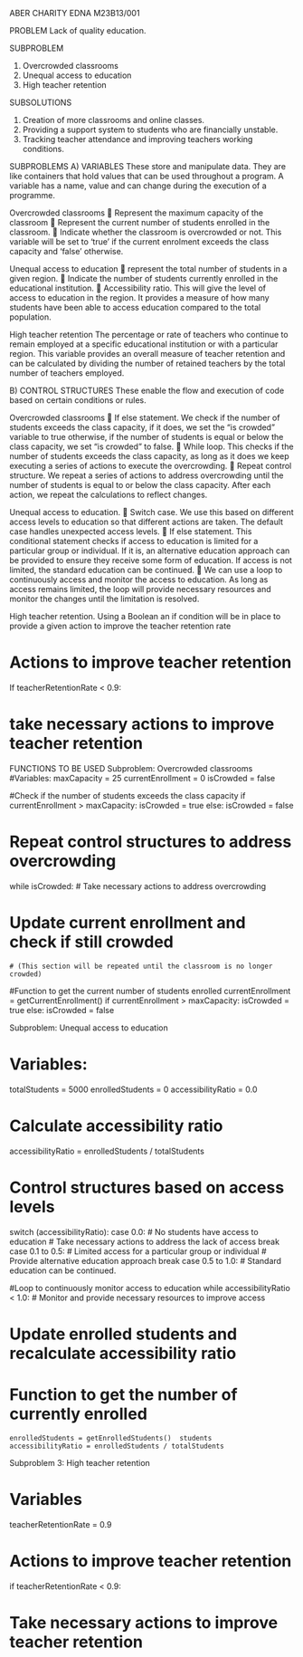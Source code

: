 ABER CHARITY EDNA
M23B13/001
 
PROBLEM
Lack of quality education.

 SUBPROBLEM
1.	Overcrowded classrooms
2.	Unequal access to education
3.	High teacher retention
   
SUBSOLUTIONS
1. Creation of more classrooms and online classes.
2. Providing a support system to students who are financially unstable.
3. Tracking teacher attendance and improving teachers working conditions.
   
 SUBPROBLEMS
A)  VARIABLES
These store and manipulate data. They are like containers that hold values that can be used throughout a program. A variable has a name, value and can change during the execution of a programme.

Overcrowded classrooms
	Represent the maximum capacity of the classroom
	Represent the current number of students enrolled in the classroom.
	Indicate whether the classroom is overcrowded or not. This variable will be set to ‘true’ if the current enrolment exceeds the class capacity and ‘false’ otherwise.

 Unequal access to education 
	represent the total number of students in a given region.
	Indicate the number of students currently enrolled in the educational institution.
	Accessibility ratio. This will give the level of access to education in the region. It provides a measure of how many students have been able to access education compared to the total population.

High teacher retention
The percentage or rate of teachers who continue to remain employed at a specific educational institution or with a particular region. This variable provides an overall measure of teacher retention and can be calculated by dividing the number of retained teachers by the total number of teachers employed.

B) CONTROL STRUCTURES
These enable the flow and execution of code based on certain conditions or rules.

Overcrowded classrooms
	If else statement. We check if the number of students exceeds the class capacity, if it does, we set the “is crowded” variable to true otherwise, if the number of students is equal or below the class capacity, we set “is crowded” to false.
	While loop. This checks if the number of students exceeds the class capacity, as long as it does we keep executing a series of actions to execute the overcrowding.
	Repeat control structure. We repeat a series of actions to address overcrowding until the number of students is equal to or below the class capacity. After each action, we repeat the calculations to reflect changes.

 Unequal access to education.
	Switch case. We use this based on different access levels to education so that different actions are taken. The default case handles unexpected access levels.
	If else statement. This conditional statement checks if access to education is limited for a particular group or individual. If it is, an alternative education approach can be provided to ensure they receive some form of education. If access is not limited, the standard education can be continued.
	We can use a loop to continuously access and monitor the access to education. As long as access remains limited, the loop will provide necessary resources and monitor the changes until the limitation is resolved.

High teacher retention.
Using a Boolean an if condition will be in place to provide a given action to improve the teacher retention rate
# Actions to improve teacher retention
If teacherRetentionRate < 0.9:
# take necessary actions to improve teacher retention

FUNCTIONS TO BE USED 
Subproblem: Overcrowded classrooms
#Variables:
maxCapacity = 25
currentEnrollment = 0
isCrowded = false

#Check if the number of students exceeds the class capacity
if currentEnrollment > maxCapacity:
    isCrowded = true
else:
    isCrowded = false

# Repeat control structures to address overcrowding
while isCrowded:
    # Take necessary actions to address overcrowding

 # Update current enrollment and check if still crowded
    # (This section will be repeated until the classroom is no longer crowded)
#Function to get the current number of students enrolled
    currentEnrollment = getCurrentEnrollment()
    if currentEnrollment > maxCapacity:
        isCrowded = true
    else:
        isCrowded = false

Subproblem: Unequal access to education
# Variables:
totalStudents = 5000
enrolledStudents = 0
accessibilityRatio = 0.0

# Calculate accessibility ratio
accessibilityRatio = enrolledStudents / totalStudents

# Control structures based on access levels
switch (accessibilityRatio):
    case 0.0:
        # No students have access to education
        # Take necessary actions to address the lack of access
        break
    case 0.1 to 0.5:
        # Limited access for a particular group or individual
        # Provide alternative education approach
        break
    case 0.5 to 1.0:
        # Standard education can be continued.

#Loop to continuously monitor access to education
while accessibilityRatio < 1.0:
    # Monitor and provide necessary resources to improve access
    
# Update enrolled students and recalculate accessibility ratio
# Function to get the number of currently enrolled
    enrolledStudents = getEnrolledStudents()  students
    accessibilityRatio = enrolledStudents / totalStudents

Subproblem 3: High teacher retention
# Variables
teacherRetentionRate = 0.9
# Actions to improve teacher retention
if teacherRetentionRate < 0.9:
# Take necessary actions to improve teacher retention
    


